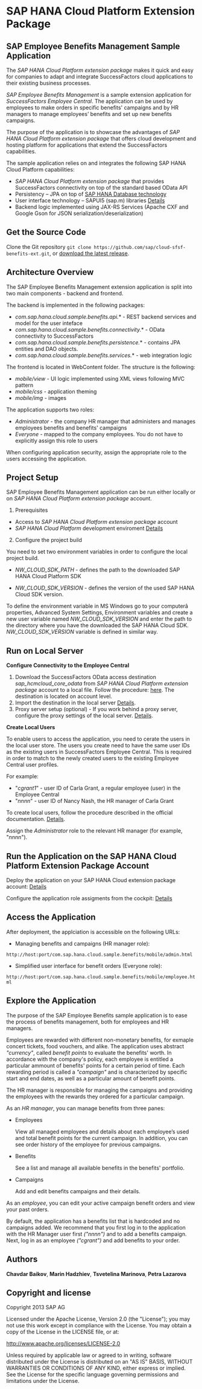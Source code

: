 SAP HANA Cloud Platform Extension Package 
=========================================

SAP Employee Benefits Management Sample Application
-----------------------------------------------

The *SAP HANA Cloud Platform extension package* makes it quick and easy for companies to adapt and integrate SuccessFactors cloud applications to their existing business processes.

*SAP Employee Benefits Management* is a sample extension application for *SuccessFactors Employee Central*. The application can be used by employees to make orders in specific benefits' campaigns and by HR managers to manage employees’ benefits and set up new benefits campaigns.

The purpose of the application is to showcase the advantages of *SAP HANA Cloud Platform extension package* that offers cloud development and hosting platform for applications that extend the SuccessFactors capabilities.

The sample application relies on and integrates the following SAP HANA Cloud Platform capabilities:

* *SAP HANA Cloud Platform extension package* that provides SuccessFactors connectivity  on top of the standard based OData API 
* Persistency – JPA on top of [SAP HANA Database technology](http://www.saphana.com/welcome)
* User interface technology – SAPUI5 (sap.m) libraries [Details](https://sapui5.hana.ondemand.com/sdk/test-resources/sap/m/demokit/explored/index.html)
*  Backend logic implemented using JAX-RS Services (Apache CXF and Google Gson for JSON serialization/deserialization)

Get the Source Code
-------------------

Clone the Git repository `git clone https://github.com/sap/cloud-sfsf-benefits-ext.git`, or [download the latest release](https://github.com/sap/cloud-sfsf-benefits-ext/zipball/master).

Architecture Overview
---------------------

The SAP Employee Benefits Management extension application is split into two main components - backend and frontend. 

The backend is implemented in the following packages:

  - *com.sap.hana.cloud.sample.benefits.api.** - REST backend services and model for the user inteface
  - *com.sap.hana.cloud.sample.benefits.connectivity.** - OData connectivity to SuccessFactors  
  - *com.sap.hana.cloud.sample.benefits.persistence.** - contains JPA entities and DAO objects.
  - *com.sap.hana.cloud.sample.benefits.services.** - web integration logic

The frontend is located in WebContent folder. The structure is the following:

  - *mobile/view* - UI logic implemented using XML views following MVC pattern
  - *mobile/css* - application theming
  - *mobile/img* - images
  
The application supports two roles:

- *Administrator* - the company HR manager that administers and manages employees benefits and benefits' campaigns
- *Everyone* - mapped to the company employees. You do not have to explicitly assign this role to users

When configuring application security, assign the appropriate role to the users accessing the application.

Project Setup
-----------------

SAP Employee Benefits Management application can be run either locally or on *SAP HANA Cloud Platform extension package* account.

1. Prerequisites

 * Access to *SAP HANA Cloud Platform extension package* account
 * *SAP HANA Cloud Platform* development enviroment [Details](https://help.hana.ondemand.com/help/frameset.htm?e815ca4cbb5710148376c549fd74c0db.html)

2. Configure the project build

You need to set two environment variables in order to configure the local project build.

* *NW_CLOUD_SDK_PATH* - defines the path to the downloaded SAP HANA Cloud Platform SDK

* *NW_CLOUD_SDK_VERSION* - defines the version of the used SAP HANA Cloud SDK version.

To define the environment variable in MS Windows go to your computerâ properties, Advanced System Settings, Environment variables and create a new user variable named *NW_CLOUD_SDK_VERSION* and enter the path to the directory where you have the downloaded the SAP HANA Cloud SDK. *NW_CLOUD_SDK_VERSION* variable is defined in similar way.



Run on Local Server
-------------------

**Configure Connectivity to the Employee Central**

 1. Download the SuccessFactors OData access destination *sap_hcmcloud_core_odata* from  *SAP HANA Cloud Platform extension package* account to a local file. 
 Follow the procedure: [here](https://help.hana.ondemand.com/help/frameset.htm?f02a359183c74429a9d82b23feb15243.html). The destination is located on account level.
 2. Import the destination in the local server [Details](https://help.hana.ondemand.com/help/frameset.htm?0334aa5dbb304deb83a30503967b6f8d.html).
 3. Proxy server setup (optional) - If you work behind a proxy server, configure the proxy settings of the local server. [Details](https://help.hana.ondemand.com/help/frameset.htm?e592cf6cbb57101495d3c28507d20f1b.html).

**Create Local Users**

To enable users to access the application, you need to cerate the users in the local user store. The users you create need to have the same user IDs as the existing users in SuccessFactors Employee Central. This is required in order to match to the newly created users to the existing Employee Central user profiles.

For example:

- "*cgrant1*" - user ID of Carla Grant, a regular employee (user) in the Employee Central
- "*nnnn*" - user ID of Nancy Nash, the HR manager of Carla Grant

To create local users, follow the procedure described in the official documentation. [Details](https://help.hana.ondemand.com/help/frameset.htm?fe47e02fd9514ab889c37250ed771c0c.html).

Assign the *Administrator* role to the relevant HR manager (for example, "*nnnn*").

Run the Application on the  SAP HANA Cloud Platform Extension Package Account
----------------------------------------------------------

Deploy the application on your SAP HANA Cloud extension package account: [Details](https://help.hana.ondemand.com/help/frameset.htm?e5dfbc6cbb5710149279f67fb43d4e5d.html)

Configure the application role assigments from the cockpit: [Details](https://help.hana.ondemand.com/help/frameset.htm?db8175b9d976101484e6fa303b108acd.html)


Access the Application 
----------------------

After deployment, the applciation is accessible on the following URLs:

* Managing benefits and campaigns (HR manager role):

`http://host:port/com.sap.hana.cloud.sample.benefits/mobile/admin.html`

* Simplified user interface for benefit orders (Everyone role):

`http://host:port/com.sap.hana.cloud.sample.benefits/mobile/employee.html`
 
Explore the Application
-----------------------

The purpose of the SAP Employee Benefits sample application is to ease the process of benefits management, both for employees and HR managers.

Employees are rewarded with different non-monetary benefits, for exmaple concert tickets, food vouchers, and alike. The application uses abstract *"currency"*, called *benefit points* to evaluate the benefits' worth. In accordance with the company's policy, each employee is entitled a particular ammount of benefits' points for a certain period of time. Each rewarding period is called a *"campaign"* and is characterized by specific start and end dates, as well as a particular amount of benefit points. 

The HR manager is responsible for managing the campaigns and providing the employees with the rewards they ordered for a particular campaign.

As an *HR manager*, you can manage benefits from three panes:

* Employees

  View all managed employees and details about each employee’s used and total benefit points for the current campaign. In addition, you can see order history of the employee for previous campaigns.

* Benefits
 
  See a list and manage all available benefits in the benefits' portfolio.

* Campaigns

  Add and edit benefits campaigns and their details.

As an *employee*, you can edit your active campaign benefit orders and view your past orders.

By default, the application has a benefits list that is hardcoded and no campaigns added. We recommend that you first log in to the application with the HR Manager user first *("nnnn")* and to add a benefits campaign. Next, log in as an employee *("cgrant")* and add benefits to your order.  

Authors
-------

**Chavdar Baikov**,
**Marin Hadzhiev**,
**Tsvetelina Marinova**,
**Petra Lazarova**

Copyright and license
---------------------

Copyright 2013 SAP AG

Licensed under the Apache License, Version 2.0 (the "License");
you may not use this work except in compliance with the License.
You may obtain a copy of the License in the LICENSE file, or at:

   http://www.apache.org/licenses/LICENSE-2.0

Unless required by applicable law or agreed to in writing, software
distributed under the License is distributed on an "AS IS" BASIS,
WITHOUT WARRANTIES OR CONDITIONS OF ANY KIND, either express or implied.
See the License for the specific language governing permissions and
limitations under the License.